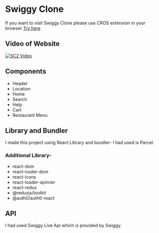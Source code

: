 # Swiggy Clone

If you want to visit Swiggy Clone please use CROS extension in your browser [Try here](https://swiggyclonebyshubhang.netlify.app/)

## Video of Website

[![SC2 Video](doc/SC2_youtube.PNG)](https://www.youtube.com/watch?v=--b-9HrKK6w "SC2 Mini game - Click to Watch!")

## Components
* Header
* Location
* Home
* Search
* Help
* Cart
* Restaurant Menu

## Library and Bundler
I made this project using React Library and bundler- I had used is Parcel.
### Additional Library-
* react-dom
* react-router-dom
* react-icons
* react-loader-spinner
* react-redux
* @reduxjs/toolkit
* @auth0/auth0-react

## API
I had used Swiggy Live Api which is provided by Swiggy.
